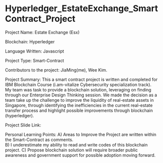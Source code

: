 # Hyperledger_EstateExchange_SmartContract_Project

Project Name: 
Estate Exchange (Esx)

Blockchain: 
Hyperledger

Language Written: 
Javascript

Project Type: 
Smart-Contract

Contributors to the project: 
JiaMing(me), Wee Kim.

Project Summary: 
This a smart contract project is written and completed for IBM Blockchain Course (i.am-vitalize Cybersecurity specialization track).
My team was task to provide a blockchain solution, leveraging on finding through our Enterprise Design Thinking session.
We made the decision as a team take up the challenge to improve the liquidity of real-estate assets in Singapore, through identifying the inefficiencies in the current real-estate transfer process and highlight possible improvements through blockchain (hyperledger).

Project Slide Link: 


Personal Learning Points: 
A) Areas to Improve the Project are written within the Smart-Contract as comments.  
B) I underestimate my ability to read and write codes of this blockchain project.
C) Propose blockchain solution will require broader public awareness and government support for possible adoption moving forward.

